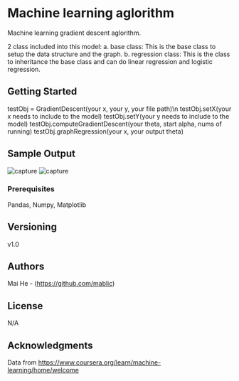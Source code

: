 # Machine learning aglorithm

Machine learning gradient descent aglorithm.

2 class included into this model:
  a. base class: This is the base class to setup the data structure and the graph.
  b. regression class: This is the class to inheritance the base class and can do linear regression and logistic regression.

## Getting Started

testObj = GradientDescent(your x, your y, your file path)\n
testObj.setX(your x needs to include to the model)
testObj.setY(your y needs to include to the model)
testObj.computeGradientDescent(your theta, start alpha, nums of running)
testObj.graphRegression(your x, your output theta)

## Sample Output

![capture](https://user-images.githubusercontent.com/19805677/52031774-c0109880-24e3-11e9-83aa-3c2189016038.JPG)
![capture](https://user-images.githubusercontent.com/19805677/52612604-18cf2200-2e50-11e9-894a-b0e8f6b70d98.JPG)

### Prerequisites

Pandas, Numpy, Matplotlib

## Versioning

v1.0

## Authors

Mai He - (https://github.com/mablic)

## License

N/A

## Acknowledgments

Data from
https://www.coursera.org/learn/machine-learning/home/welcome
